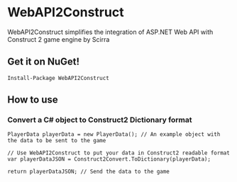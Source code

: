 WebAPI2Construct
================

WebAPI2Construct simplifies the integration of ASP.NET Web API with Construct 2 game engine by Scirra

## Get it on NuGet!

    Install-Package WebAPI2Construct

## How to use
### Convert a C# object to Construct2 Dictionary format

```
PlayerData playerData = new PlayerData(); // An example object with the data to be sent to the game

// Use WebAPI2Construct to put your data in Construct2 readable format
var playerDataJSON = Construct2Convert.ToDictionary(playerData);

return playerDataJSON; // Send the data to the game
```
